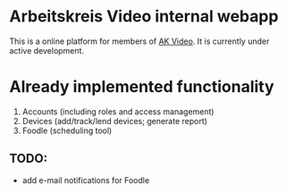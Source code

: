 # Arbeitskreis Video internal webapp

This is a online platform for members of [AK Video](https://arbeitskreis.video). It is currently under active development.

# Already implemented functionality

1. Accounts (including roles and access management)
2. Devices (add/track/lend devices; generate report)
3. Foodle (scheduling tool)

## TODO:

- add e-mail notifications for Foodle
